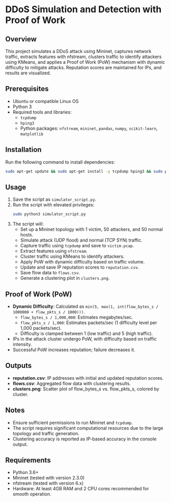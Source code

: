 # DDoS Simulation and Detection with Proof of Work

## Overview
This project simulates a DDoS attack using Mininet, captures network traffic, extracts features with nfstream, clusters traffic to identify attackers using KMeans, and applies a Proof of Work (PoW) mechanism with dynamic difficulty to mitigate attacks. Reputation scores are maintained for IPs, and results are visualized.

## Prerequisites
- Ubuntu or compatible Linux OS
- Python 3
- Required tools and libraries:
  - `tcpdump`
  - `hping3`
  - Python packages: `nfstream`, `mininet`, `pandas`, `numpy`, `scikit-learn`, `matplotlib`

## Installation
Run the following command to install dependencies:
```bash
sudo apt-get update && sudo apt-get install -y tcpdump hping3 && sudo pip3 install nfstream mininet pandas numpy scikit-learn matplotlib
```

## Usage
1. Save the script as `simulator_script.py`.
2. Run the script with elevated privileges:
   ```bash
   sudo python3 simulator_script.py
   ```
3. The script will:
   - Set up a Mininet topology with 1 victim, 50 attackers, and 50 normal hosts.
   - Simulate attack (UDP flood) and normal (TCP SYN) traffic.
   - Capture traffic using `tcpdump` and save to `victim.pcap`.
   - Extract features using `nfstream`.
   - Cluster traffic using KMeans to identify attackers.
   - Apply PoW with dynamic difficulty based on traffic volume.
   - Update and save IP reputation scores to `reputation.csv`.
   - Save flow data to `flows.csv`.
   - Generate a clustering plot in `clusters.png`.

## Proof of Work (PoW)
- **Dynamic Difficulty**: Calculated as `min(5, max(1, int(flow_bytes_s / 1000000 + flow_pkts_s / 1000)))`.
  - `flow_bytes_s / 1,000,000`: Estimates megabytes/sec.
  - `flow_pkts_s / 1,000`: Estimates packets/sec (1 difficulty level per 1,000 packets/sec).
  - Difficulty is clamped between 1 (low traffic) and 5 (high traffic).
- IPs in the attack cluster undergo PoW, with difficulty based on traffic intensity.
- Successful PoW increases reputation; failure decreases it.

## Outputs
- **reputation.csv**: IP addresses with initial and updated reputation scores.
- **flows.csv**: Aggregated flow data with clustering results.
- **clusters.png**: Scatter plot of flow_bytes_s vs. flow_pkts_s, colored by cluster.

## Notes
- Ensure sufficient permissions to run Mininet and `tcpdump`.
- The script requires significant computational resources due to the large topology and traffic generation.
- Clustering accuracy is reported as IP-based accuracy in the console output.

## Requirements
- Python 3.6+
- Mininet (tested with version 2.3.0)
- nfstream (tested with version 6.x)
- Hardware: At least 4GB RAM and 2 CPU cores recommended for smooth operation.